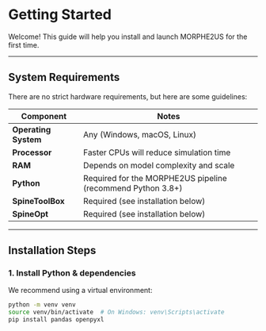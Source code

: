 # Getting Started

Welcome! This guide will help you install and launch MORPHE2US for the first time.

---

## System Requirements

There are no strict hardware requirements, but here are some guidelines:

| Component         | Notes                                                                 |
|------------------|-----------------------------------------------------------------------|
| **Operating System** | Any (Windows, macOS, Linux)                                            |
| **Processor**        | Faster CPUs will reduce simulation time                              |
| **RAM**              | Depends on model complexity and scale                                |
| **Python**           | Required for the MORPHE2US pipeline (recommend Python 3.8+)          |
| **SpineToolBox**     | Required (see installation below)                                    |
| **SpineOpt**         | Required (see installation below)                                    |

---

## Installation Steps

### 1. Install Python & dependencies

We recommend using a virtual environment:

```bash
python -m venv venv
source venv/bin/activate  # On Windows: venv\Scripts\activate
pip install pandas openpyxl
